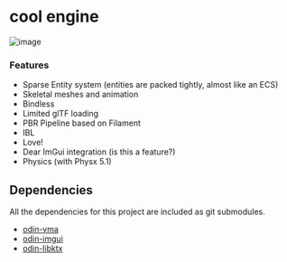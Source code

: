 # cool engine
![image](https://github.com/user-attachments/assets/0e3af819-ab20-4298-9110-d058bb5e4003)

### Features
- Sparse Entity system (entities are packed tightly, almost like an ECS)
- Skeletal meshes and animation
- Bindless
- Limited glTF loading
- PBR Pipeline based on Filament
- IBL
- Love!
- Dear ImGui integration (is this a feature?)
- Physics (with Physx 5.1)

## Dependencies

 All the dependencies for this project are included as git submodules.
 
 - [odin-vma](https://github.com/DanielGavin/odin-vma)
 - [odin-imgui](https://gitlab.com/L-4/odin-imgui)
 - [odin-libktx](https://github.com/DanielGavin/odin-libktx)
